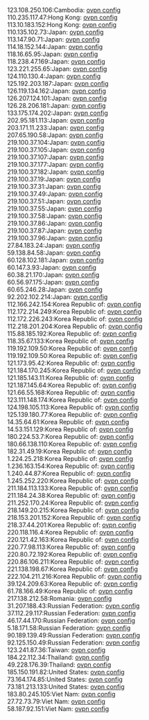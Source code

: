123.108.250.106:Cambodia: [ovpn config](vpn/123_108_250_106.ovpn)  
110.235.117.47:Hong Kong: [ovpn config](vpn/110_235_117_47.ovpn)  
113.10.183.152:Hong Kong: [ovpn config](vpn/113_10_183_152.ovpn)  
110.135.102.73:Japan: [ovpn config](vpn/110_135_102_73.ovpn)  
113.147.90.71:Japan: [ovpn config](vpn/113_147_90_71.ovpn)  
114.18.152.144:Japan: [ovpn config](vpn/114_18_152_144.ovpn)  
118.16.65.95:Japan: [ovpn config](vpn/118_16_65_95.ovpn)  
118.238.47.169:Japan: [ovpn config](vpn/118_238_47_169.ovpn)  
123.221.255.65:Japan: [ovpn config](vpn/123_221_255_65.ovpn)  
124.110.130.4:Japan: [ovpn config](vpn/124_110_130_4.ovpn)  
125.192.203.187:Japan: [ovpn config](vpn/125_192_203_187.ovpn)  
126.119.134.162:Japan: [ovpn config](vpn/126_119_134_162.ovpn)  
126.207.124.101:Japan: [ovpn config](vpn/126_207_124_101.ovpn)  
126.28.206.181:Japan: [ovpn config](vpn/126_28_206_181.ovpn)  
133.175.174.202:Japan: [ovpn config](vpn/133_175_174_202.ovpn)  
202.95.181.113:Japan: [ovpn config](vpn/202_95_181_113.ovpn)  
203.171.11.233:Japan: [ovpn config](vpn/203_171_11_233.ovpn)  
207.65.190.58:Japan: [ovpn config](vpn/207_65_190_58.ovpn)  
219.100.37.104:Japan: [ovpn config](vpn/219_100_37_104.ovpn)  
219.100.37.105:Japan: [ovpn config](vpn/219_100_37_105.ovpn)  
219.100.37.107:Japan: [ovpn config](vpn/219_100_37_107.ovpn)  
219.100.37.177:Japan: [ovpn config](vpn/219_100_37_177.ovpn)  
219.100.37.182:Japan: [ovpn config](vpn/219_100_37_182.ovpn)  
219.100.37.19:Japan: [ovpn config](vpn/219_100_37_19.ovpn)  
219.100.37.31:Japan: [ovpn config](vpn/219_100_37_31.ovpn)  
219.100.37.49:Japan: [ovpn config](vpn/219_100_37_49.ovpn)  
219.100.37.51:Japan: [ovpn config](vpn/219_100_37_51.ovpn)  
219.100.37.55:Japan: [ovpn config](vpn/219_100_37_55.ovpn)  
219.100.37.58:Japan: [ovpn config](vpn/219_100_37_58.ovpn)  
219.100.37.86:Japan: [ovpn config](vpn/219_100_37_86.ovpn)  
219.100.37.87:Japan: [ovpn config](vpn/219_100_37_87.ovpn)  
219.100.37.96:Japan: [ovpn config](vpn/219_100_37_96.ovpn)  
27.84.183.24:Japan: [ovpn config](vpn/27_84_183_24.ovpn)  
59.138.84.58:Japan: [ovpn config](vpn/59_138_84_58.ovpn)  
60.128.102.181:Japan: [ovpn config](vpn/60_128_102_181.ovpn)  
60.147.3.93:Japan: [ovpn config](vpn/60_147_3_93.ovpn)  
60.38.21.170:Japan: [ovpn config](vpn/60_38_21_170.ovpn)  
60.56.97.175:Japan: [ovpn config](vpn/60_56_97_175.ovpn)  
60.65.246.28:Japan: [ovpn config](vpn/60_65_246_28.ovpn)  
92.202.102.214:Japan: [ovpn config](vpn/92_202_102_214.ovpn)  
112.166.242.154:Korea Republic of: [ovpn config](vpn/112_166_242_154.ovpn)  
112.172.214.249:Korea Republic of: [ovpn config](vpn/112_172_214_249.ovpn)  
112.172.226.243:Korea Republic of: [ovpn config](vpn/112_172_226_243.ovpn)  
112.218.201.204:Korea Republic of: [ovpn config](vpn/112_218_201_204.ovpn)  
115.88.185.192:Korea Republic of: [ovpn config](vpn/115_88_185_192.ovpn)  
118.35.67.133:Korea Republic of: [ovpn config](vpn/118_35_67_133.ovpn)  
119.192.109.50:Korea Republic of: [ovpn config](vpn/119_192_109_50.ovpn)  
119.192.109.50:Korea Republic of: [ovpn config](vpn/119_192_109_50.ovpn)  
121.173.95.42:Korea Republic of: [ovpn config](vpn/121_173_95_42.ovpn)  
121.184.170.245:Korea Republic of: [ovpn config](vpn/121_184_170_245.ovpn)  
121.185.143.11:Korea Republic of: [ovpn config](vpn/121_185_143_11.ovpn)  
121.187.145.64:Korea Republic of: [ovpn config](vpn/121_187_145_64.ovpn)  
121.66.55.168:Korea Republic of: [ovpn config](vpn/121_66_55_168.ovpn)  
123.111.148.174:Korea Republic of: [ovpn config](vpn/123_111_148_174.ovpn)  
124.198.105.113:Korea Republic of: [ovpn config](vpn/124_198_105_113.ovpn)  
125.139.180.77:Korea Republic of: [ovpn config](vpn/125_139_180_77.ovpn)  
14.35.64.61:Korea Republic of: [ovpn config](vpn/14_35_64_61.ovpn)  
14.53.151.129:Korea Republic of: [ovpn config](vpn/14_53_151_129.ovpn)  
180.224.53.7:Korea Republic of: [ovpn config](vpn/180_224_53_7.ovpn)  
180.66.138.110:Korea Republic of: [ovpn config](vpn/180_66_138_110.ovpn)  
182.31.49.19:Korea Republic of: [ovpn config](vpn/182_31_49_19.ovpn)  
1.224.25.218:Korea Republic of: [ovpn config](vpn/1_224_25_218.ovpn)  
1.236.163.154:Korea Republic of: [ovpn config](vpn/1_236_163_154.ovpn)  
1.240.44.87:Korea Republic of: [ovpn config](vpn/1_240_44_87.ovpn)  
1.245.252.220:Korea Republic of: [ovpn config](vpn/1_245_252_220.ovpn)  
211.184.113.133:Korea Republic of: [ovpn config](vpn/211_184_113_133.ovpn)  
211.184.24.38:Korea Republic of: [ovpn config](vpn/211_184_24_38.ovpn)  
211.252.170.24:Korea Republic of: [ovpn config](vpn/211_252_170_24.ovpn)  
218.149.20.215:Korea Republic of: [ovpn config](vpn/218_149_20_215.ovpn)  
218.153.201.152:Korea Republic of: [ovpn config](vpn/218_153_201_152.ovpn)  
218.37.44.201:Korea Republic of: [ovpn config](vpn/218_37_44_201.ovpn)  
220.118.116.4:Korea Republic of: [ovpn config](vpn/220_118_116_4.ovpn)  
220.121.42.163:Korea Republic of: [ovpn config](vpn/220_121_42_163.ovpn)  
220.77.98.113:Korea Republic of: [ovpn config](vpn/220_77_98_113.ovpn)  
220.80.72.192:Korea Republic of: [ovpn config](vpn/220_80_72_192.ovpn)  
220.86.106.211:Korea Republic of: [ovpn config](vpn/220_86_106_211.ovpn)  
221.138.198.67:Korea Republic of: [ovpn config](vpn/221_138_198_67.ovpn)  
222.104.211.216:Korea Republic of: [ovpn config](vpn/222_104_211_216.ovpn)  
39.124.209.63:Korea Republic of: [ovpn config](vpn/39_124_209_63.ovpn)  
61.78.166.49:Korea Republic of: [ovpn config](vpn/61_78_166_49.ovpn)  
217.138.212.58:Romania: [ovpn config](vpn/217_138_212_58.ovpn)  
31.207.188.43:Russian Federation: [ovpn config](vpn/31_207_188_43.ovpn)  
37.112.29.117:Russian Federation: [ovpn config](vpn/37_112_29_117.ovpn)  
46.17.44.170:Russian Federation: [ovpn config](vpn/46_17_44_170.ovpn)  
5.18.171.58:Russian Federation: [ovpn config](vpn/5_18_171_58.ovpn)  
90.189.139.49:Russian Federation: [ovpn config](vpn/90_189_139_49.ovpn)  
92.125.150.49:Russian Federation: [ovpn config](vpn/92_125_150_49.ovpn)  
123.241.87.36:Taiwan: [ovpn config](vpn/123_241_87_36.ovpn)  
184.22.112.34:Thailand: [ovpn config](vpn/184_22_112_34.ovpn)  
49.228.176.39:Thailand: [ovpn config](vpn/49_228_176_39.ovpn)  
185.150.191.82:United States: [ovpn config](vpn/185_150_191_82.ovpn)  
73.164.174.85:United States: [ovpn config](vpn/73_164_174_85.ovpn)  
73.181.213.133:United States: [ovpn config](vpn/73_181_213_133.ovpn)  
183.80.245.105:Viet Nam: [ovpn config](vpn/183_80_245_105.ovpn)  
27.72.73.79:Viet Nam: [ovpn config](vpn/27_72_73_79.ovpn)  
58.187.92.151:Viet Nam: [ovpn config](vpn/58_187_92_151.ovpn)  
